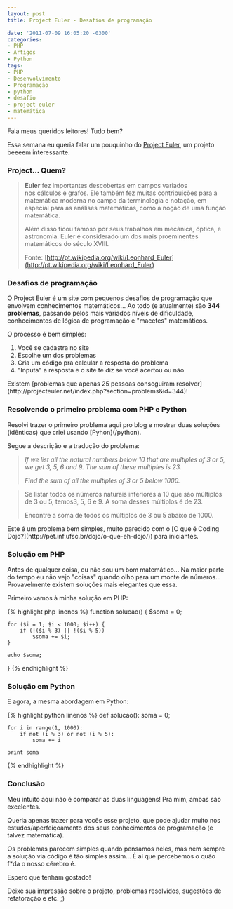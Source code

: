 ```yaml
---
layout: post
title: Project Euler - Desafios de programação

date: '2011-07-09 16:05:20 -0300'
categories:
- PHP
- Artigos
- Python
tags:
- PHP
- Desenvolvimento
- Programação
- python
- desafio
- project euler
- matemática
---
```

Fala meus queridos leitores! Tudo bem?

Essa semana eu queria falar um pouquinho do [Project Euler](http://projecteuler.net/), um projeto beeeem interessante.

<h3>Project... Quem?</h3>
<blockquote><strong>Euler</strong> fez importantes descobertas em campos variados nos cálculos e grafos. Ele também fez muitas contribuições para a matemática moderna no campo da terminologia e notação, em especial para as análises matemáticas, como a noção de uma função matemática.

Além disso ficou famoso por seus trabalhos em mecânica, óptica, e astronomia. Euler é considerado um dos mais proeminentes matemáticos do século XVIII.

Fonte: [http://pt.wikipedia.org/wiki/Leonhard_Euler](http://pt.wikipedia.org/wiki/Leonhard_Euler)
</blockquote>
<h3>Desafios de programação</h3>
O Project Euler é um site com pequenos desafios de programação que envolvem conhecimentos matemáticos... Ao todo (e atualmente) são <strong>344 problemas</strong>, passando pelos mais variados níveis de dificuldade, conhecimentos de lógica de programação e "macetes" matemáticos.

O processo é bem simples:

<ol>
<li>Você se cadastra no site</li>
<li>Escolhe um dos problemas</li>
<li>Cria um código pra calcular a resposta do problema</li>
<li>"Inputa" a resposta e o site te diz se você acertou ou não</li>
</ol>
Existem [problemas que apenas 25 pessoas conseguiram resolver](http://projecteuler.net/index.php?section=problems&id=344)!

<h3>Resolvendo o primeiro problema com PHP e Python</h3>
Resolvi trazer o primeiro problema aqui pro blog e mostrar duas soluções (idênticas) que criei usando [Pyhon](/python).

Segue a descrição e a tradução do problema:

<blockquote><em>If we list all the natural numbers below 10 that are multiples of 3 or 5, we get 3, 5, 6 and 9. The sum of these multiples is 23.</em>

<em>Find the sum of all the multiples of 3 or 5 below 1000.</em>
</blockquote>
<blockquote>Se listar todos os números naturais inferiores a 10 que são múltiplos de 3 ou 5, temos3, 5, 6 e 9. A soma desses múltiplos é de 23.

Encontre a soma de todos os múltiplos de 3 ou 5 abaixo de 1000.
</blockquote>
Este é um problema bem simples, muito parecido com o [O que é Coding Dojo?](http://pet.inf.ufsc.br/dojo/o-que-eh-dojo/)) para iniciantes.

<h3>Solução em PHP</h3>
Antes de qualquer coisa, eu não sou um bom matemático... Na maior parte do tempo eu não vejo "coisas" quando olho para um monte de números... Provavelmente existem soluções mais elegantes que essa.

Primeiro vamos à minha solução em PHP:


{% highlight php linenos %}
function solucao() {
	$soma = 0;

	for ($i = 1; $i < 1000; $i++) {
		if (!($i % 3) || !($i % 5))
			$soma += $i;
	}

	echo $soma;
}
{% endhighlight %}

<h3>Solução em Python</h3>
E agora, a mesma abordagem em Python:


{% highlight python linenos %}
def solucao():
	soma = 0;

	for i in range(1, 1000):
		if not (i % 3) or not (i % 5):
			soma += i

	print soma
{% endhighlight %}

<h3>Conclusão</h3>
Meu intuito aqui não é comparar as duas linguagens! Pra mim, ambas são excelentes.

Queria apenas trazer para vocês esse projeto, que pode ajudar muito nos estudos/aperfeiçoamento dos seus conhecimentos de programação (e talvez matemática).

Os problemas parecem simples quando pensamos neles, mas nem sempre a solução via código é tão simples assim... É aí que percebemos o quão f*da o nosso cérebro é.

Espero que tenham gostado!

Deixe sua impressão sobre o projeto, problemas resolvidos, sugestões de refatoração e etc. ;)

